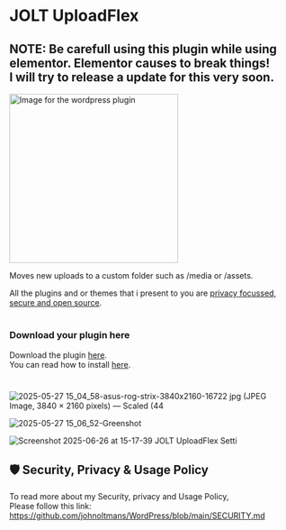 # JOLT UploadFlex

## **NOTE:** Be carefull using this plugin while using elementor. Elementor causes to break things!<br> I will try to release a update for this very soon.

<img src="https://github.com/user-attachments/assets/86765a44-a482-4c28-b828-7021d1140a90" alt="Image for the wordpress plugin" width="300" >

Moves new uploads to a custom folder such as /media or /assets.<br>

All the plugins and or themes that i present to you are [privacy focussed, secure and open source](https://github.com/johnoltmans/WordPress/blob/main/SECURITY.md).

#
### Download your plugin here
Download the plugin [here](https://github.com/johnoltmans/JOLT-UploadFlex/archive/refs/heads/main.zip).<br>
You can read how to install [here](https://github.com/johnoltmans/WordPress/wiki/How-to-install-the-plugins).
#

![2025-05-27 15_04_58-asus-rog-strix-3840x2160-16722 jpg (JPEG Image, 3840 × 2160 pixels) — Scaled (44](https://github.com/user-attachments/assets/c6ee4d64-b4cf-4181-8489-79509405a80b)

![2025-05-27 15_06_52-Greenshot](https://github.com/user-attachments/assets/2334a4b0-182e-4714-9669-5c00bb93766a)

![Screenshot 2025-06-26 at 15-17-39 JOLT UploadFlex Setti](https://github.com/user-attachments/assets/17f9c351-8e04-42d2-8f53-80c4281da7fe)

## 🛡 Security, Privacy & Usage Policy

To read more about my Security, privacy and Usage Policy,<br>
Please follow this link: https://github.com/johnoltmans/WordPress/blob/main/SECURITY.md



